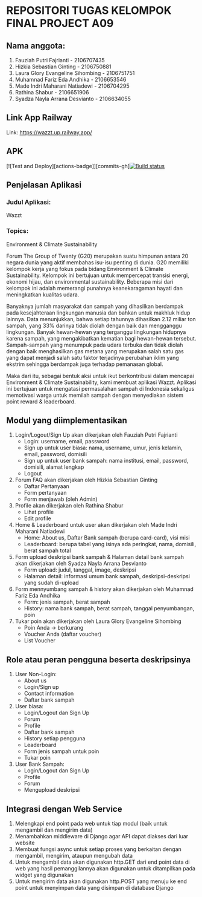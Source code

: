 # REPOSITORI TUGAS KELOMPOK FINAL PROJECT A09

## Nama anggota:

1. Fauziah Putri Fajrianti - 2106707435
2. Hizkia Sebastian Ginting - 2106750881
3. Laura Glory Evangeline Sihombing - 2106751751
4. Muhamnad Fariz Eda Andhika - 2106653546
5. Made Indri Maharani Natiadewi - 2106704295
6. Rathina Shabur - 2106651906
7. Syadza Nayla Arrana Desvianto - 2106634055


## Link App Railway
Link: https://wazzt.up.railway.app/

## APK
[![Test and Deploy][actions-badge]][commits-gh][![Build status](https://build.appcenter.ms/v0.1/apps/c586f801-5b5b-470d-ac39-2cdd09bb4dea/branches/main/badge)](https://appcenter.ms)

## Penjelasan Aplikasi
### Judul Aplikasi:	
Wazzt
### Topics: 	
Environment & Climate Sustainability

Forum The Group of Twenty (G20) merupakan suatu himpunan antara 20 negara dunia yang aktif membahas isu-isu penting di dunia. G20 memiliki kelompok kerja yang fokus pada bidang Environment & Climate Sustainability. Kelompok ini bertujuan untuk mempercepat transisi energi, ekonomi hijau, dan environmental sustainability. Beberapa misi dari kelompok ini adalah memerangi punahnya keanekaragaman hayati dan meningkatkan kualitas udara.

Banyaknya jumlah masyarakat dan sampah yang dihasilkan berdampak pada kesejahteraan lingkungan manusia dan bahkan untuk makhluk hidup lainnya. Data menunjukkan, bahwa setiap tahunnya dihasilkan 2.12 miliar ton sampah, yang 33% darinya tidak diolah dengan baik dan mengganggu lingkungan. Banyak hewan-hewan yang terganggu lingkungan hidupnya karena sampah, yang mengakibatkan kematian bagi hewan-hewan tersebut. Sampah-sampah yang menumpuk pada udara terbuka dan tidak diolah dengan baik menghasilkan gas metana yang merupakan salah satu gas yang dapat menjadi salah satu faktor terjadinya perubahan iklim yang ekstrim sehingga berdampak juga terhadap pemanasan global.

Maka dari itu, sebagai bentuk aksi untuk ikut berkontribusi dalam mencapai Environment & Climate Sustainability, kami membuat aplikasi Wazzt. Aplikasi ini bertujuan untuk mengatasi permasalahan sampah di Indonesia sekaligus memotivasi warga untuk memilah sampah dengan menyediakan sistem point reward & leaderboard.

## Modul yang diimplementasikan
1. Login/Logout/Sign Up akan dikerjakan oleh Fauziah Putri Fajrianti
    - Login: username, email, password
    - Sign up untuk user biasa: nama, username, umur, jenis kelamin, email, password, domisili
    - Sign up untuk user bank sampah: nama institusi, email, password, domisili, alamat lengkap
    - Logout
2. Forum FAQ akan dikerjakan oleh Hizkia Sebastian Ginting
    - Daftar Pertanyaan
    - Form pertanyaan
    - Form menjawab (oleh Admin)
3. Profile akan dikerjakan oleh Rathina Shabur
    - Lihat profile
    - Edit profile
4. Home & Leaderboard untuk user akan dikerjakan oleh Made Indri Maharani Natiadewi
    - Home: About us, Daftar Bank sampah (berupa card-card), visi misi
    - Leaderboard: berupa tabel yang isinya ada peringkat, nama, domisili, berat sampah total
5. Form upload deskripsi bank sampah & Halaman detail bank sampah akan dikerjakan oleh Syadza Nayla Arrana Desvianto
    - Form upload: judul, tanggal, image, deskripsi
    - Halaman detail: informasi umum bank sampah, deskripsi-deskripsi yang sudah di-upload
6. Form mennyumbang sampah & history akan dikerjakan oleh Muhamnad Fariz Eda Andhika
    - Form: jenis sampah, berat sampah
    - History: nama bank sampah, berat sampah, tanggal penyumbangan, poin
7. Tukar poin akan dikerjakan oleh Laura Glory Evangeline Sihombing
    - Poin Anda -> berkurang
    - Voucher Anda (daftar voucher)
    - List Voucher

## Role atau peran pengguna beserta deskripsinya
1. User Non-Login:
    - About us
    - Login/Sign up
    - Contact information
    - Daftar bank sampah
2. User biasa:
    - Login/Logout dan Sign Up
    - Forum
    - Profile
    - Daftar bank sampah
    - History setiap pengguna
    - Leaderboard
    - Form jenis sampah untuk poin
    - Tukar poin
5. User Bank Sampah:
    - Login/Logout dan Sign Up
    - Profile
    - Forum
    - Mengupload deskripsi


## Integrasi dengan Web Service
1. Melengkapi end point pada web untuk tiap modul (baik untuk mengambil dan mengirim data)
2. Menambahkan middleware di Django agar API dapat diakses dari luar website
3. Membuat fungsi async untuk setiap proses yang berkaitan dengan mengambil, mengirim, ataupun mengubah data
4. Untuk mengambil data akan digunakan http.GET dari end point data di web yang hasil pemanggilannya akan digunakan untuk ditampilkan pada widget yang digunakan
5. Untuk mengirim data akan digunakan http.POST yang menuju ke end point untuk menyimpan data yang disimpan di database Django
